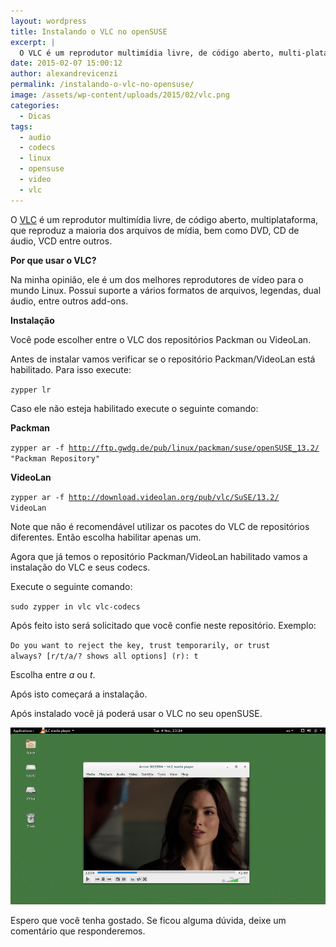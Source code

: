 ```yaml
---
layout: wordpress
title: Instalando o VLC no openSUSE
excerpt: |
  O VLC é um reprodutor multimídia livre, de código aberto, multi-plataforma, que reproduz a maioria dos arquivos de mídia, bem como DVD, CD de áudio, VCD entre outros.
date: 2015-02-07 15:00:12
author: alexandrevicenzi
permalink: /instalando-o-vlc-no-opensuse/
image: /assets/wp-content/uploads/2015/02/vlc.png
categories:
  - Dicas
tags:
  - audio
  - codecs
  - linux
  - opensuse
  - video
  - vlc
---
```


O <a href="http://www.videolan.org/vlc/">VLC</a> é um reprodutor multimídia livre, de código aberto, multiplataforma, que reproduz a maioria dos arquivos de mídia, bem como DVD, CD de áudio, VCD entre outros.

<strong>Por que usar o VLC?</strong>

Na minha opinião, ele é um dos melhores reprodutores de vídeo para o mundo Linux. Possui suporte a vários formatos de arquivos, legendas, dual áudio, entre outros add-ons.

<strong>Instalação</strong>

Você pode escolher entre o VLC dos repositórios Packman ou VideoLan.

Antes de instalar vamos verificar se o repositório Packman/VideoLan está habilitado. Para isso execute:

<code>zypper lr</code>

Caso ele não esteja habilitado execute o seguinte comando:

<strong>Packman</strong>

<code>zypper ar -f http://ftp.gwdg.de/pub/linux/packman/suse/openSUSE_13.2/ "Packman Repository"</code>

<strong>VideoLan</strong>

<code>zypper ar -f http://download.videolan.org/pub/vlc/SuSE/13.2/ VideoLan</code>

Note que não é recomendável utilizar os pacotes do VLC de repositórios diferentes. Então escolha habilitar apenas um.

Agora que já temos o repositório Packman/VideoLan habilitado vamos a instalação do VLC e seus codecs.

Execute o seguinte comando:

<code>sudo zypper in vlc vlc-codecs</code>

Após feito isto será solicitado que você confie neste repositório. Exemplo:

<code>Do you want to reject the key, trust temporarily, or trust always? [r/t/a/? shows all options] (r): t</code>

Escolha entre <em>a</em> ou <em>t</em>.

Após isto começará a instalação.

Após instalado você já poderá usar o VLC no seu openSUSE.

<img src="/assets/wp-content/uploads/2015/02/openSUSE-13.2-VLC-player.jpg" alt="VLC" />

Espero que você tenha gostado. Se ficou alguma dúvida, deixe um comentário que responderemos.